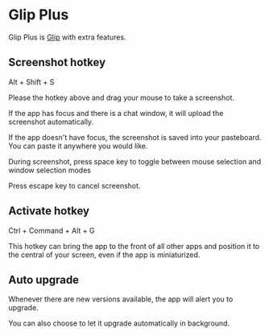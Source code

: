 # Glip Plus

Glip Plus is [Glip](https://glip.com) with extra features.



## Screenshot hotkey

Alt + Shift + S

Please the hotkey above and drag your mouse to take a screenshot.

If the app has focus and there is a chat window, it will upload the screenshot automatically.

If the app doesn't have focus, the screenshot is saved into your pasteboard. You can paste it anywhere you would like.

During screenshot, press space key to toggle between mouse selection and window selection modes

Press escape key to cancel screenshot.



## Activate hotkey

Ctrl + Command + Alt + G

This hotkey can bring the app to the front of all other apps and position it to the central of your screen, even if the app is miniaturized.



## Auto upgrade

Whenever there are new versions available, the app will alert you to upgrade.

You can also choose to let it upgrade automatically in background.
